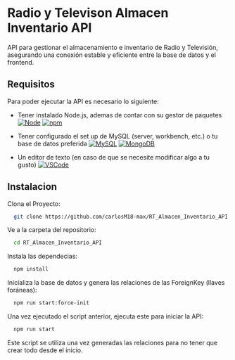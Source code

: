 
 # Radio y Televison Almacen Inventario API
 
 API para gestionar el almacenamiento e inventario de Radio y Televisión, asegurando una conexión estable y eficiente entre la base de datos y el frontend.
 
 ## Requisitos
 Para poder ejecutar la API es necesario lo siguiente:
 
 * Tener instalado Node.js, ademas de contar con su gestor de paquetes
 [![Node](https://skillicons.dev/icons?i=nodejs)](https://nodejs.org/en) 
 [![npm](https://skillicons.dev/icons?i=npm)](https://www.npmjs.com/)
 
 * Tener configurado el set up de MySQL (server, workbench, etc.) o tu base de datos preferida 
 [![MySQL](https://skillicons.dev/icons?i=mysql)](https://www.mysql.com/) 
 [![MongoDB](https://skillicons.dev/icons?i=mongodb)](https://www.mongodb.com/) 
 
 * Un editor de texto (en caso de que se necesite modificar algo a tu gusto) 
 [![VSCode](https://skillicons.dev/icons?i=vscode)](https://code.visualstudio.com/) 
 
 ## Instalacion
 
 Clona el Proyecto:
 
 ```bash
   git clone https://github.com/carlosM18-max/RT_Almacen_Inventario_API.git
 ```
 Ve a la carpeta del repositorio:
 
 ```bash
   cd RT_Almacen_Inventario_API
 ```
 Instala las dependecias:
 
 ```bash
   npm install
 ```
 Inicializa la base de datos y genera las relaciones de las ForeignKey (llaves foráneas):
 
 ```bash
   npm run start:force-init
 ```
 
 Una vez ejecutado el script anterior, ejecuta este para iniciar la API:
 
 ```bash
   npm run start
 ```
 Este script se utiliza una vez generadas las relaciones para no tener que crear todo desde el inicio.